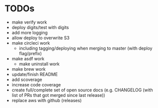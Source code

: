 # TODOs

* make verify work
* deploy digits/test with digits
* add more logging
* allow deploy to overwrite S3
* make circleci work
  * including tagging/deploying when merging to master (with deploy flag/prefix)
* make asdf work
  * make uninstall work
* make brew work
* update/finish README
* add scoverage
* increase code coverage
* create full/complete set of open source docs (e.g. CHANGELOG (with list of PRs that got merged since last release))
* replace aws with github (releases)
